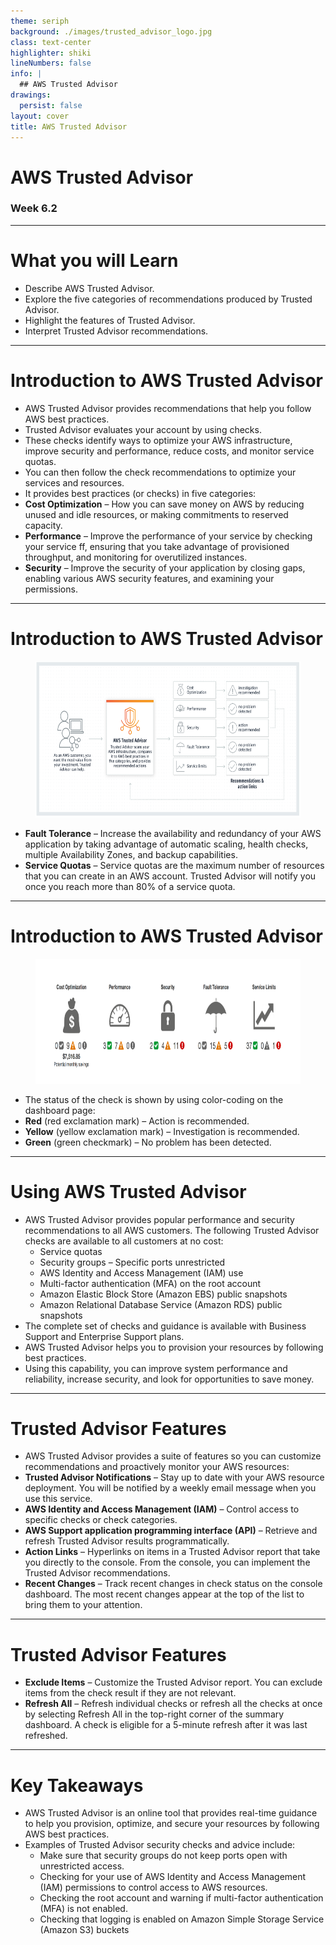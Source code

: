 ```yaml
---
theme: seriph
background: ./images/trusted_advisor_logo.jpg
class: text-center
highlighter: shiki
lineNumbers: false
info: |
  ## AWS Trusted Advisor 
drawings:
  persist: false
layout: cover
title: AWS Trusted Advisor
---
```


<!--

-->

# AWS Trusted Advisor
### Week 6.2


---

# What you will Learn 


<v-clicks>

* Describe AWS Trusted Advisor.
* Explore the five categories of recommendations produced by Trusted Advisor.
* Highlight the features of Trusted Advisor.
* Interpret Trusted Advisor recommendations.

</v-clicks>


---

# Introduction to AWS Trusted Advisor

<v-clicks> 

* AWS Trusted Advisor provides recommendations that help you follow AWS best practices. 
* Trusted Advisor evaluates your account by using checks. 
* These checks identify ways to optimize your AWS infrastructure, improve security and performance, reduce costs, and monitor service quotas. 
* You can then follow the check recommendations to optimize your services and resources.
* It provides best practices (or checks) in five categories:
* **Cost Optimization** – How you can save money on AWS by reducing unused and idle resources, or making commitments to reserved capacity.
* **Performance** – Improve the performance of your service by checking your service ff, ensuring that you take advantage of provisioned throughput, and monitoring for overutilized instances.
* **Security** – Improve the security of your application by closing gaps, enabling various AWS security features, and examining your permissions.

</v-clicks>


---

# Introduction to AWS Trusted Advisor

<figure>
  <img src="images/how_trusted-advisor_works.png" style="width:100%;height:250px;">
</figure>

<v-clicks> 

* **Fault Tolerance** – Increase the availability and redundancy of your AWS application by taking advantage of automatic scaling, health checks, multiple Availability Zones, and backup capabilities.
* **Service Quotas** – Service quotas are the maximum number of resources that you can create in an AWS account. Trusted Advisor will notify you once you reach more than 80% of a service quota. 

</v-clicks>


---

# Introduction to AWS Trusted Advisor

<figure>
  <img src="images/trusted_advisor_alerts.png" style="width:100%;height:200px;">
</figure>

<v-clicks> 

* The status of the check is shown by using color-coding on the dashboard page: 
* **Red** (red exclamation mark) – Action is recommended. 
* **Yellow** (yellow exclamation mark) – Investigation is recommended. 
* **Green** (green checkmark) – No problem has been detected.

</v-clicks>


---

# Using AWS Trusted Advisor

<v-clicks>

* AWS Trusted Advisor provides popular performance and security recommendations to all AWS customers. The following Trusted Advisor checks are available to all customers at no cost:
  -  Service quotas 
  -  Security groups – Specific ports unrestricted 
  -  AWS Identity and Access Management (IAM) use  
  -  Multi-factor authentication (MFA) on the root account  
  -  Amazon Elastic Block Store (Amazon EBS) public snapshots 
  -   Amazon Relational Database Service (Amazon RDS) public snapshots
* The complete set of checks and guidance is available with Business Support and Enterprise Support plans. 
* AWS Trusted Advisor helps you to provision your resources by following best practices. 
* Using this capability, you can improve system performance and reliability, increase security, and look for opportunities to save money.
<!-- * For a complete list of checks and descriptions, see the [Trusted Advisor Best Practices](https://aws.amazon.com/premiumsupport/technology/trusted-advisor/best-practice-checklist/). -->
  
</v-clicks>


---

# Trusted Advisor Features

<v-clicks>

* AWS Trusted Advisor provides a suite of features so you can customize recommendations and proactively monitor your AWS resources:
* **Trusted Advisor Notifications** – Stay up to date with your AWS resource deployment. You will be notified by a weekly email message when you use this service.
* **AWS Identity and Access Management (IAM)** – Control access to specific checks or check categories.
* **AWS Support application programming interface (API)** – Retrieve and refresh Trusted Advisor results programmatically.
* **Action Links** – Hyperlinks on items in a Trusted Advisor report that take you directly to the console. From the console, you can implement the Trusted Advisor recommendations.
* **Recent Changes** – Track recent changes in check status on the console dashboard. The most recent changes appear at the top of the list to bring them to your attention.
  
</v-clicks>


---

# Trusted Advisor Features

<v-clicks> 

* **Exclude Items** – Customize the Trusted Advisor report. You can exclude items from the check result if they are not relevant.
* **Refresh All** – Refresh individual checks or refresh all the checks at once by selecting Refresh All in the top-right corner of the summary dashboard. A check is eligible for a 5-minute refresh after it was last refreshed.

</v-clicks>

---

# Key Takeaways

<v-clicks>

* AWS Trusted Advisor is an online tool that provides real-time guidance to help you provision, optimize, and secure your resources by following AWS best practices.
* Examples of Trusted Advisor security checks and advice include:    
  - Make sure that security groups do not keep ports open with unrestricted access.
  - Checking for your use of AWS Identity and Access Management (IAM) permissions to control access to AWS resources.
  - Checking the root account and warning if multi-factor authentication (MFA) is not enabled.
  - Checking that logging is enabled on Amazon Simple Storage Service (Amazon S3) buckets

</v-clicks>
